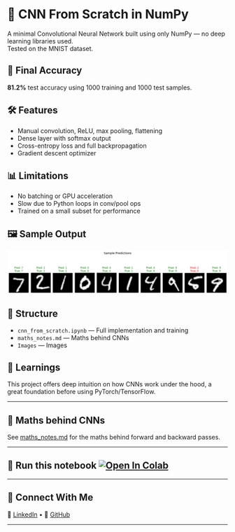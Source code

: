 # 🧠 CNN From Scratch in NumPy

A minimal Convolutional Neural Network built using only NumPy — no deep learning libraries used.  
Tested on the MNIST dataset.

## 🚀 Final Accuracy
**81.2%** test accuracy using 1000 training and 1000 test samples.

## 🛠️ Features
- Manual convolution, ReLU, max pooling, flattening
- Dense layer with softmax output
- Cross-entropy loss and full backpropagation
- Gradient descent optimizer

## 📊 Limitations
- No batching or GPU acceleration
- Slow due to Python loops in conv/pool ops
- Trained on a small subset for performance

## 🖼️ Sample Output
![sample](Images/cnn_pred.png)

## 📁 Structure
- `cnn_from_scratch.ipynb` — Full implementation and training
- `maths_notes.md` — Maths behind CNNs
- `Images` — Images

## 🧠 Learnings
This project offers deep intuition on how CNNs work under the hood, a great foundation before using PyTorch/TensorFlow.

---
## 📘 Maths behind CNNs
See [maths_notes.md](maths_overview.md) for the maths behind forward and backward passes.

---

## 📌 Run this notebook [![Open In Colab](https://colab.research.google.com/assets/colab-badge.svg)](https://colab.research.google.com/github/iam-vsr/cnn_from_scratch/blob/main/cnn_from_scratch.ipynb)

---

## 🤝 Connect With Me
 
🔗 [LinkedIn](https://www.linkedin.com/in/vansh-verma-v) • 📂 [GitHub](https://www.github.com/iam-vsr)

---
